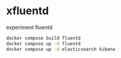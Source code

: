 # xfluentd
experiment fluentd


```bash
docker compose build fluentd
docker compose up -d fluentd
docker compose up -d elasticsearch kibana
```
